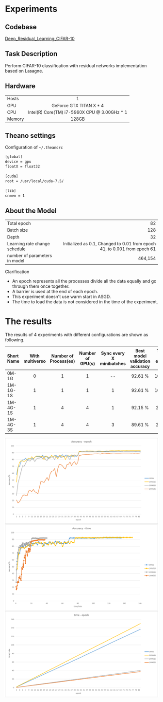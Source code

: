 # Experiments

## Codebase
[Deep_Residual_Learning_CIFAR-10](../examples/theano/lasagne/Deep_Residual_Learning_CIFAR-10.py)

## Task Description
Perform CIFAR-10 classification with residual networks implementation based on Lasagne.

## Hardware
|||
| -------- |:--------:|
|Hosts|1|
|GPU|GeForce GTX TITAN X * 4|
|CPU|Intel(R) Core(TM) i7-5960X CPU @ 3.00GHz  * 1|
|Memory| 128GB |


## Theano settings
Configuration of `~/.theanorc`
```
[global]
device = gpu
floatX = float32

[cuda]
root = /usr/local/cuda-7.5/

[lib]
cnmem = 1
```

## About the Model
|||
| :---- | -----: |
|Total epoch|82|
|Batch size|128|
|Depth|32|
|Learning rate change schedule|Initialized as 0.1, Changed to 0.01 from epoch 41, to 0.001 from epoch 61|
|number of parameters in model|    464,154|


Clarification
- An epoch represents all the processes divide all the data equally and go through them once together.
- A barrier is used at the end of each epoch.
- This experiment doesn't use warm start in ASGD.
- The time to load the data is not considered in the time of the experiment.


# The results
The results of 4 experiments with different configurations are shown as following.

|Short Name | With multiverso | Number of Process(es) | Number of GPU(s) | Sync every X minibatches |  Best model validation accuracy | Time per epoch / s |
| :---- | :-----: | :-----: | :-----: | :-----: | :-----: | :-----: |
| 0M-1G | 0 | 1 | 1 | --| 92.61 % | 100.02|
|1M-1G-1S | 1 | 1 | 1 | 1 | 92.61 % | 109.78|
|1M-4G-1S | 1 | 4 | 4 | 1 | 92.15 % | 29.38|
|1M-4G-3S | 1 | 4 | 4 | 3 | 89.61 % | 27.46|

![accuracy_epoch](./imgs/accuracy_epoch.png)
![accuracy_time](./imgs/accuracy_time.png)
![time_epoch](./imgs/time_epoch.png)
